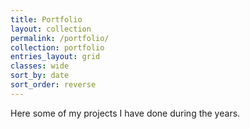 ```yaml
---
title: Portfolio
layout: collection
permalink: /portfolio/
collection: portfolio
entries_layout: grid
classes: wide
sort_by: date
sort_order: reverse
---
```


Here some of my projects I have done during the years.
